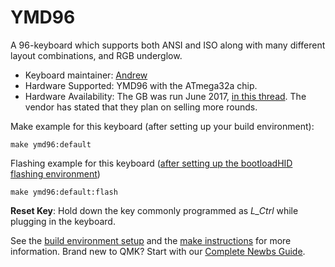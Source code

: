 # YMD96

A 96-keyboard which supports both ANSI and ISO along with many different layout combinations, and RGB underglow.

* Keyboard maintainer: [Andrew](https://github.com/sparkyman215)
* Hardware Supported: YMD96 with the ATmega32a chip.
* Hardware Availability: The GB was run June 2017, [in this thread](https://www.reddit.com/r/mechmarket/comments/6hu3yx/vendor_ymd96_gb_is_now_live_68_an_universal_and/). The vendor has stated that they plan on selling more rounds.

Make example for this keyboard (after setting up your build environment):

    make ymd96:default

Flashing example for this keyboard ([after setting up the bootloadHID flashing environment](https://docs.qmk.fm/#/flashing_bootloadhid))

    make ymd96:default:flash

**Reset Key**: Hold down the key commonly programmed as *L_Ctrl* while plugging in the keyboard.

See the [build environment setup](https://docs.qmk.fm/#/getting_started_build_tools) and the [make instructions](https://docs.qmk.fm/#/getting_started_make_guide) for more information. Brand new to QMK? Start with our [Complete Newbs Guide](https://docs.qmk.fm/#/newbs).
